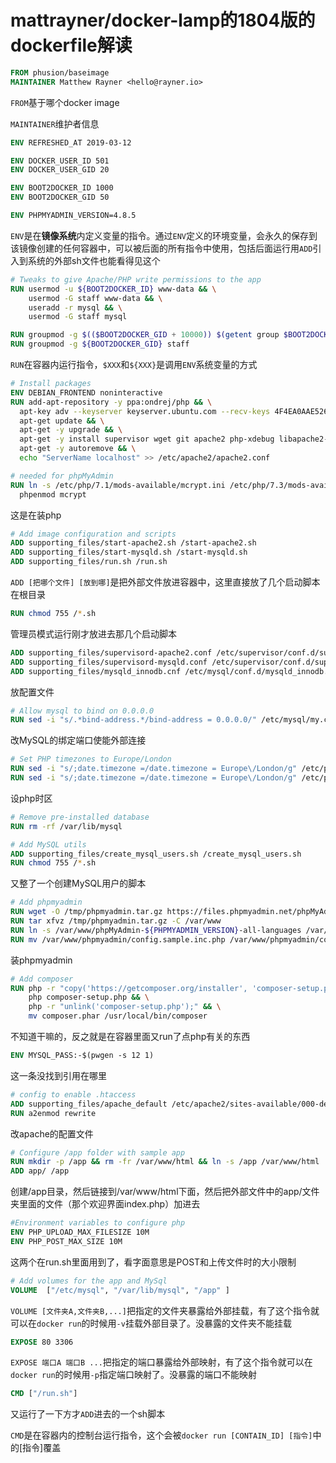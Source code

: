 # mattrayner/docker-lamp的1804版的dockerfile解读

```dockerfile
FROM phusion/baseimage
MAINTAINER Matthew Rayner <hello@rayner.io>
```

`FROM`基于哪个docker image

`MAINTAINER`维护者信息

```dockerfile
ENV REFRESHED_AT 2019-03-12

ENV DOCKER_USER_ID 501
ENV DOCKER_USER_GID 20

ENV BOOT2DOCKER_ID 1000
ENV BOOT2DOCKER_GID 50

ENV PHPMYADMIN_VERSION=4.8.5
```

`ENV`是在**镜像系统**内定义变量的指令。通过`ENV`定义的环境变量，会永久的保存到该镜像创建的任何容器中，可以被后面的所有指令中使用，包括后面运行用`ADD`引入到系统的外部sh文件也能看得见这个

```dockerfile
# Tweaks to give Apache/PHP write permissions to the app
RUN usermod -u ${BOOT2DOCKER_ID} www-data && \
    usermod -G staff www-data && \
    useradd -r mysql && \
    usermod -G staff mysql

RUN groupmod -g $(($BOOT2DOCKER_GID + 10000)) $(getent group $BOOT2DOCKER_GID | cut -d: -f1)
RUN groupmod -g ${BOOT2DOCKER_GID} staff
```

`RUN`在容器内运行指令，`$XXX`和`${XXX}`是调用`ENV`系统变量的方式

```dockerfile
# Install packages
ENV DEBIAN_FRONTEND noninteractive
RUN add-apt-repository -y ppa:ondrej/php && \
  apt-key adv --keyserver keyserver.ubuntu.com --recv-keys 4F4EA0AAE5267A6C && \
  apt-get update && \
  apt-get -y upgrade && \
  apt-get -y install supervisor wget git apache2 php-xdebug libapache2-mod-php mysql-server php-mysql pwgen php-apcu php7.1-mcrypt php-gd php-xml php-mbstring php-gettext zip unzip php-zip curl php-curl && \
  apt-get -y autoremove && \
  echo "ServerName localhost" >> /etc/apache2/apache2.conf

# needed for phpMyAdmin
RUN ln -s /etc/php/7.1/mods-available/mcrypt.ini /etc/php/7.3/mods-available/ && \
  phpenmod mcrypt
```

这是在装php

```dockerfile
# Add image configuration and scripts
ADD supporting_files/start-apache2.sh /start-apache2.sh
ADD supporting_files/start-mysqld.sh /start-mysqld.sh
ADD supporting_files/run.sh /run.sh
```

`ADD [把哪个文件] [放到哪]`是把外部文件放进容器中，这里直接放了几个启动脚本在根目录

```dockerfile
RUN chmod 755 /*.sh
```

管理员模式运行刚才放进去那几个启动脚本

```dockerfile
ADD supporting_files/supervisord-apache2.conf /etc/supervisor/conf.d/supervisord-apache2.conf
ADD supporting_files/supervisord-mysqld.conf /etc/supervisor/conf.d/supervisord-mysqld.conf
ADD supporting_files/mysqld_innodb.cnf /etc/mysql/conf.d/mysqld_innodb.cnf
```

放配置文件

```dockerfile
# Allow mysql to bind on 0.0.0.0
RUN sed -i "s/.*bind-address.*/bind-address = 0.0.0.0/" /etc/mysql/my.cnf
```

改MySQL的绑定端口使能外部连接

```dockerfile
# Set PHP timezones to Europe/London
RUN sed -i "s/;date.timezone =/date.timezone = Europe\/London/g" /etc/php/7.3/apache2/php.ini
RUN sed -i "s/;date.timezone =/date.timezone = Europe\/London/g" /etc/php/7.3/cli/php.ini
```

设php时区

```dockerfile
# Remove pre-installed database
RUN rm -rf /var/lib/mysql

# Add MySQL utils
ADD supporting_files/create_mysql_users.sh /create_mysql_users.sh
RUN chmod 755 /*.sh
```

又整了一个创建MySQL用户的脚本

```dockerfile
# Add phpmyadmin
RUN wget -O /tmp/phpmyadmin.tar.gz https://files.phpmyadmin.net/phpMyAdmin/${PHPMYADMIN_VERSION}/phpMyAdmin-${PHPMYADMIN_VERSION}-all-languages.tar.gz
RUN tar xfvz /tmp/phpmyadmin.tar.gz -C /var/www
RUN ln -s /var/www/phpMyAdmin-${PHPMYADMIN_VERSION}-all-languages /var/www/phpmyadmin
RUN mv /var/www/phpmyadmin/config.sample.inc.php /var/www/phpmyadmin/config.inc.php
```

装phpmyadmin

```dockerfile
# Add composer
RUN php -r "copy('https://getcomposer.org/installer', 'composer-setup.php');" && \
    php composer-setup.php && \
    php -r "unlink('composer-setup.php');" && \
    mv composer.phar /usr/local/bin/composer
```

不知道干嘛的，反之就是在容器里面又run了点php有关的东西

```dockerfile
ENV MYSQL_PASS:-$(pwgen -s 12 1)
```

这一条没找到引用在哪里

```dockerfile
# config to enable .htaccess
ADD supporting_files/apache_default /etc/apache2/sites-available/000-default.conf
RUN a2enmod rewrite
```

改apache的配置文件

```dockerfile
# Configure /app folder with sample app
RUN mkdir -p /app && rm -fr /var/www/html && ln -s /app /var/www/html
ADD app/ /app
```

创建/app目录，然后链接到/var/www/html下面，然后把外部文件中的app/文件夹里面的文件（那个欢迎界面index.php）加进去

```dockerfile
#Environment variables to configure php
ENV PHP_UPLOAD_MAX_FILESIZE 10M
ENV PHP_POST_MAX_SIZE 10M
```

这两个在run.sh里面用到了，看字面意思是POST和上传文件时的大小限制

```dockerfile
# Add volumes for the app and MySql
VOLUME  ["/etc/mysql", "/var/lib/mysql", "/app" ]
```

`VOLUME [文件夹A,文件夹B,...]`把指定的文件夹暴露给外部挂载，有了这个指令就可以在`docker run`的时候用`-v`挂载外部目录了。没暴露的文件夹不能挂载

```dockerfile
EXPOSE 80 3306
```

`EXPOSE 端口A 端口B ...`把指定的端口暴露给外部映射，有了这个指令就可以在`docker run`的时候用`-p`指定端口映射了。没暴露的端口不能映射

```dockerfile
CMD ["/run.sh"]
```

又运行了一下方才`ADD`进去的一个sh脚本

`CMD`是在容器内的控制台运行指令，这个会被`docker run [CONTAIN_ID] [指令]`中的[指令]覆盖